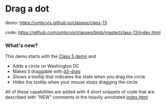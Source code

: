 # Drag a dot

demo: https://umbcvis.github.io/classes/class-13

code: https://github.com/umbcvis/classes/blob/master/class-13/index.html

### What's new?

This demo starts with the [Class 5 demo](https://umbcvis.github.io/classes/class-05/) and

* Adds a circle on Washington DC
* Makes it draggable with [d3-drag](https://github.com/d3/d3-drag)
* Shows a tooltip that indicates the state when you drag the circle
* Hides the tooltip when your mouse stops dragging the circle

All of these capabilities are added with 4 short snippets of code that are described with "NEW" comments 
in the heavily annotated [index.html](https://github.com/umbcvis/classes/blob/master/class-13/index.html)
